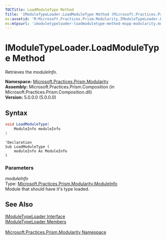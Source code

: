 ```yaml
---
TOCTitle: LoadModuleType Method
Title: 'IModuleTypeLoader.LoadModuleType Method (Microsoft.Practices.Prism.Modularity)'
ms:assetid: 'M:Microsoft.Practices.Prism.Modularity.IModuleTypeLoader.LoadModuleType(Microsoft.Practices.Prism.Modularity.ModuleInfo)'
ms:mtpsurl: 'imoduletypeloader-loadmoduletype-method-mspp-modularity.md'
---
```

# IModuleTypeLoader.LoadModuleType Method

Retrieves the *moduleInfo*.

**Namespace:** [Microsoft.Practices.Prism.Modularity](/patterns-practices/reference/mspp-modularity-namespace)<br/>
**Assembly:** Microsoft.Practices.Prism.Composition (in Microsoft.Practices.Prism.Composition.dll)<br/>
**Version:** 5.0.0.0 (5.0.0.0)

## Syntax

```C#
void LoadModuleType(
	ModuleInfo moduleInfo
)
```

```VB
'Declaration
Sub LoadModuleType ( 
	moduleInfo As ModuleInfo
)
```

### Parameters

*moduleInfo*  
Type: [Microsoft.Practices.Prism.Modularity.ModuleInfo](/patterns-practices/reference/moduleinfo-class-mspp-modularity)  
Module that should have it's type loaded.

## See Also

[IModuleTypeLoader Interface](/patterns-practices/reference/imoduletypeloader-interface-mspp-modularity)<br/>
[IModuleTypeLoader Members](/patterns-practices/reference/imoduletypeloader-members-mspp-modularity)<br/>  
[Microsoft.Practices.Prism.Modularity Namespace](/patterns-practices/reference/mspp-modularity-namespace)